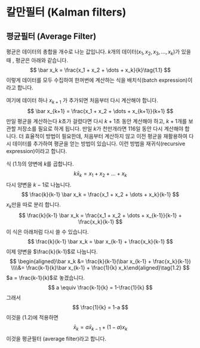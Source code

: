 # 칼만필터 (Kalman filters)

## 평균필터 (Average Filter)

평균은 데이터의 총합을 개수로 나눈 값입니다. $k$개의 데이터($x_1, x_2, x_3, \dots, x_k$)가 있을때 , 평균은 아래와 같습니다.
$$
\bar x_k = \frac{x_1 + x_2 + \dots + x_k}{k}\tag{1.1}
$$
이렇게 데이터를 모두 수집하여 한꺼번에 계산하는 식을 배치식(batch expression)이라고 합니다.

여기에 데이터 하나 $x_{k+1}$ 가 추가되면 처음부터 다시 계산해야 합니다.
$$
\bar x_{k+1} = \frac{x_1 + x_2 + \dots + x_{k+1}}{k+1}
$$
만일 평균을 계산하는다 $k$초가 걸렸다면 다시 $k+1$초 동안 계산해야 하고, $k+1$개를 보관할 저장소를 필요로 하게 됩니다. 만일 $k$가 천만개라면 116일 동안 다시 계산해야 합니다. 더 효율적이 방법이 필요한데, 처음부터 계산하지 않고 이전 평균을 재활용하여 다시 데이터를 추가하여 평균을 얻는 방법이 있습니다. 이런 방법을 재귀식(recursive expression)이라고 합니다.

식 (1.1)의 양변에 $k$를 곱합니다.
$$
k \bar x_k = x_1 + x_2 + \dots + x_k
$$
다시 양변을  $k-1$로 나눕니다.
$$
\frac{k}{k-1} \bar x_k = \frac{x_1 + x_2 + \dots + x_k}{k-1}
$$
$x_k$만을 따로 분리 합니다.
$$
\frac{k}{k-1} \bar x_k = \frac{x_1 + x_2 + \dots + x_{k-1}}{k-1} + \frac{x_k}{k-1}
$$
이 식은 아래처럼 다시 쓸 수 있습니다.
$$
\frac{k}{k-1} \bar x_k = \bar x_{k-1} + \frac{x_k}{k-1}
$$
이제 양변을 $\frac{k}{k-1}$로 나눕니다.
$$
\begin{aligned}\bar x_k &= \frac{k}{k-1}(\bar x_{k-1} + \frac{x_k}{k-1}) \\\\&= \frac{k-1}{k}\bar x_{k-1} + \frac{1}{k} x_k\end{aligned}\tag{1.2}
$$
$a = \frac{k-1}{k}$로 놓겠습니다.
$$
a \equiv \frac{k-1}{k} = 1-\frac{1}{k}
$$
그래서
$$
\frac{1}{k} = 1-a
$$
이것을 (1.2)에 적용하면
$$
\bar x_k = a \bar x_{k-1} + (1-a)x_k
$$
이것을 평균필터 (average filter)라고 합니다.

